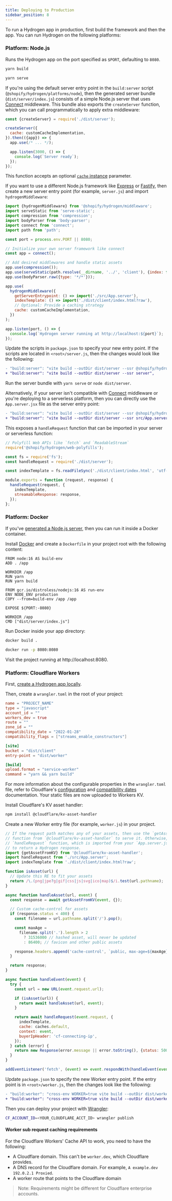 ```yaml
---
title: Deploying to Production
sidebar_position: 8
---
```


To run a Hydrogen app in production, first build the framework and then the app. You can run Hydrogen on the following platforms:

### Platform: Node.js

Runs the Hydrogen app on the port specified as `$PORT`, defaulting to `8080`.

```bash
yarn build

yarn serve
```

If you're using the default server entry point in the `build:server` script (`@shopify/hydrogen/platforms/node`), then the generated server bundle (`dist/server/index.js`) consists of a simple Node.js server that uses [Connect](https://github.com/senchalabs/connect) middleware. This bundle also exports the `createServer` function, which you can call programmatically to apply extra middleware:

```js
const {createServer} = require('./dist/server');

createServer({
  cache: customCacheImplementation,
}).then(({app}) => {
  app.use(/* ... */);

  app.listen(3000, () => {
    console.log(`Server ready`);
  });
});
```

This function accepts an optional [`cache` instance](https://developer.mozilla.org/en-US/docs/Web/API/Cache) parameter.

If you want to use a different Node.js framework like [Express](https://expressjs.com/) or [Fastify](https://www.fastify.io/), then create a new server entry point (for example, `server.js`) and import `hydrogenMiddleware`:

```js
import {hydrogenMiddleware} from '@shopify/hydrogen/middleware';
import serveStatic from 'serve-static';
import compression from 'compression';
import bodyParser from 'body-parser';
import connect from 'connect';
import path from 'path';

const port = process.env.PORT || 8080;

// Initialize your own server framework like connect
const app = connect();

// Add desired middlewares and handle static assets
app.use(compression());
app.use(serveStatic(path.resolve(__dirname, '../', 'client'), {index: false}));
app.use(bodyParser.raw({type: '*/*'}));

app.use(
  hydrogenMiddleware({
    getServerEntrypoint: () => import('./src/App.server'),
    indexTemplate: () => import('./dist/client/index.html?raw'),
    // Optional: Provide a caching strategy
    cache: customCacheImplementation,
  })
);

app.listen(port, () => {
  console.log(`Hydrogen server running at http://localhost:${port}`);
});
```

Update the scripts in `package.json` to specify your new entry point. If the scripts are located in `<root>/server.js`, then the changes would look like the following:

```diff
- "build:server": "vite build --outDir dist/server --ssr @shopify/hydrogen/platforms/node",
+ "build:server": "vite build --outDir dist/server --ssr server",
```

Run the server bundle with `yarn serve` or `node dist/server`.

Alternatively, if your server isn't compatible with [Connect](https://github.com/senchalabs/connect) middleware or you're deploying to a serverless platform, then you can directly use the `App.server.jsx` file as the server entry point:

```diff
- "build:server": "vite build --outDir dist/server --ssr @shopify/hydrogen/platforms/node",
+ "build:server": "vite build --outDir dist/server --ssr src/App.server",
```

This exposes a `handleRequest` function that can be imported in your server or serverless function:

```js
// Polyfill Web APIs like `fetch` and `ReadableStream`
require('@shopify/hydrogen/web-polyfills');

const fs = require('fs');
const handleRequest = require('./dist/server');

const indexTemplate = fs.readFileSync('./dist/client/index.html', 'utf-8');

module.exports = function (request, response) {
  handleRequest(request, {
    indexTemplate,
    streamableResponse: response,
  });
};
```

### Platform: Docker

If you've [generated a Node.js server](#platform:-node-js), then you can run it inside a Docker container.

Install [Docker](https://www.docker.com/) and create a `Dockerfile` in your project root with the following content:

```
FROM node:16 AS build-env
ADD . /app

WORKDIR /app
RUN yarn
RUN yarn build

FROM gcr.io/distroless/nodejs:16 AS run-env
ENV NODE_ENV production
COPY --from=build-env /app /app

EXPOSE ${PORT:-8080}

WORKDIR /app
CMD ["dist/server/index.js"]
```

Run Docker inside your app directory:

```bash
docker build .

docker run -p 8080:8080
```

Visit the project running at http://localhost:8080.

### Platform: Cloudflare Workers

First, [create a Hydrogen app locally](https://shopify.dev/custom-storefronts/hydrogen/getting-started).

Then, create a `wrangler.toml` in the root of your project:

```toml
name = "PROJECT_NAME"
type = "javascript"
account_id = ""
workers_dev = true
route = ""
zone_id = ""
compatibility_date = "2022-01-28"
compatibility_flags = ["streams_enable_constructors"]

[site]
bucket = "dist/client"
entry-point = "dist/worker"

[build]
upload.format = "service-worker"
command = "yarn && yarn build"
```

For more information about the configurable properties in the `wrangler.toml` file, refer to Cloudflare's [configuration](https://developers.cloudflare.com/workers/cli-wrangler/configuration) and [compatibility dates](https://developers.cloudflare.com/workers/platform/compatibility-dates) documentation. Your static files are now uploaded to Workers KV.

Install Cloudflare's KV asset handler:

```bash
npm install @cloudflare/kv-asset-handler
```

Create a new Worker entry file (for example, `worker.js`) in your project.

```js
// If the request path matches any of your assets, then use the `getAssetFromKV`
// function from `@cloudflare/kv-asset-handler` to serve it. Otherwise, call the
// `handleRequest` function, which is imported from your `App.server.jsx` file,
// to return a Hydrogen response.
import {getAssetFromKV} from '@cloudflare/kv-asset-handler';
import handleRequest from './src/App.server';
import indexTemplate from './dist/client/index.html?raw';

function isAsset(url) {
  // Update this RE to fit your assets
  return /\.(png|jpe?g|gif|css|js|svg|ico|map)$/i.test(url.pathname);
}

async function handleAsset(url, event) {
  const response = await getAssetFromKV(event, {});

  // Custom cache-control for assets
  if (response.status < 400) {
    const filename = url.pathname.split('/').pop();

    const maxAge =
      filename.split('.').length > 2
        ? 31536000 // hashed asset, will never be updated
        : 86400; // favicon and other public assets

    response.headers.append('cache-control', `public, max-age=${maxAge}`);
  }

  return response;
}

async function handleEvent(event) {
  try {
    const url = new URL(event.request.url);

    if (isAsset(url)) {
      return await handleAsset(url, event);
    }

    return await handleRequest(event.request, {
      indexTemplate,
      cache: caches.default,
      context: event,
      buyerIpHeader: 'cf-connecting-ip',
    });
  } catch (error) {
    return new Response(error.message || error.toString(), {status: 500});
  }
}

addEventListener('fetch', (event) => event.respondWith(handleEvent(event)));
```

Update `package.json` to specify the new Worker entry point. If the entry point is in `<root>/worker.js`, then the changes look like the following:

```diff
- "build:worker": "cross-env WORKER=true vite build --outDir dist/worker --ssr @shopify/hydrogen/platforms/worker",
+ "build:worker": "cross-env WORKER=true vite build --outDir dist/worker --ssr worker",
```

Then you can deploy your project with [Wrangler](https://developers.cloudflare.com/workers/cli-wrangler/install-update):

```bash
CF_ACCOUNT_ID=<YOUR_CLOUDFLARE_ACCT_ID> wrangler publish
```

#### Worker sub request caching requirements

For the Cloudflare Workers' Cache API to work, you need to have the following:

- A Cloudflare domain. This can't be `worker.dev`, which Cloudflare provides.
- A DNS record for the Cloudflare domain. For example, `A example.dev 192.0.2.1 Proxied`.
- A worker route that points to the Cloudflare domain

> Note:
> Requirements might be different for Cloudflare enterprise accounts.
